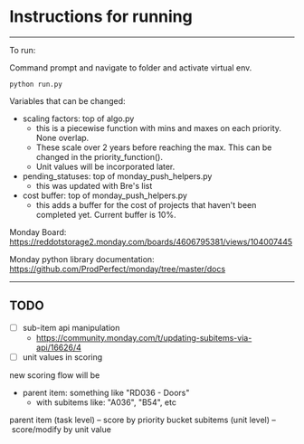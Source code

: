 # Instructions for running
---

To run: 

Command prompt and navigate to folder and activate virtual env.
```
python run.py
```

Variables that can be changed:
- scaling factors: top of algo.py
  - this is a piecewise function with mins and maxes on each priority. None overlap.
  - These scale over 2 years before reaching the max. This can be changed in the priority_function().
  - Unit values will be incorporated later.
- pending_statuses: top of monday_push_helpers.py
  - this was updated with Bre's list
- cost buffer: top of monday_push_helpers.py
  - this adds a buffer for the cost of projects that haven't been completed yet. Current buffer is 10%.   

Monday Board: https://reddotstorage2.monday.com/boards/4606795381/views/104007445

Monday python library documentation: https://github.com/ProdPerfect/monday/tree/master/docs


----- 

## TODO 

- [ ] sub-item api manipulation 
  - https://community.monday.com/t/updating-subitems-via-api/16626/4 
- [ ] unit values in scoring 

new scoring flow will be 
  - parent item: something like "RD036 - Doors" 
    - with subitems like: "A036", "B54", etc 

parent item (task level) – score by priority bucket 
subitems (unit level) – score/modify by unit value 